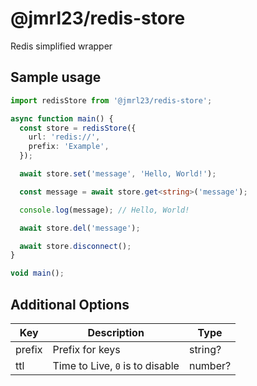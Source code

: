 # @jmrl23/redis-store

Redis simplified wrapper

## Sample usage

```ts
import redisStore from '@jmrl23/redis-store';

async function main() {
  const store = redisStore({
    url: 'redis://',
    prefix: 'Example',
  });

  await store.set('message', 'Hello, World!');

  const message = await store.get<string>('message');

  console.log(message); // Hello, World!

  await store.del('message');

  await store.disconnect();
}

void main();
```

## Additional Options

| Key    | Description                     | Type    |
| ------ | ------------------------------- | ------- |
| prefix | Prefix for keys                 | string? |
| ttl    | Time to Live, `0` is to disable | number? |

